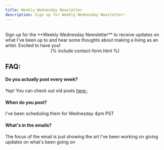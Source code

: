 ```yaml
---
title: Weekly Wednesday Newsletter
description: Sign up for Weekly Wednesday Newsletter!
---
```


<br />
Sign up for the **Weekly Wednesday Newsletter** to receive updates on what I've been up to and hear some thoughts about making a living as an artist. Excited to have you!

<br />
<center>
{% include contact-form.html %}
</center>


## FAQ:

#### Do you actually post every week?

Yep! You can check out old posts [here-](https://blog.jonadrew.com/profile)

#### When do you post?

I've been scheduling them for Wednesday 4pm PST 

#### What's in the emails?

The focus of the email is just showing the art I've been working on giving updates on what's been going on

<!-- #### Why aren't any emails showing up?

You might have to confirm your subscription by checking under your Promotions tab -->

<!-- #### Are you just trying to sell me something?

That too :> -->
